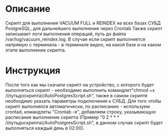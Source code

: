 # Описание
Скрипт для выполнения VACUUM FULL и REINDEX на всех базах СУБД PostgreSQL, для дальнейшего выполнения через Crontab
Также скрипт записывает логи выполнения операций, путь до файла /var/log/vacuum_reindex.log.
В случае если скрипт выполняется напрямую с терминала - в терминале видно, на какой базе и на каком этапе выполнение скрипта.

# Инструкция
После того как мы скачали скрипт на устройство, с которого будет выполняться скрипт - необходимо выполнить командлет"chmod +x /(путьдоскрипта)/AutoPostgresScript.sh", также в самом скрипте необходимо указать параметры подключения к СУБД. Для того чтобы скрипт выполнялся автоматически, по расписанию - используем crontad, командлеты "Crontab -e", добавляем строку, указывающую расписание выполнение скрипта (Пример "0 2 * * * /(путьдоскрипта)/AutoPostgresScript.sh", в данном случае скрипт будет выполняться каждый день в 02:00). 
